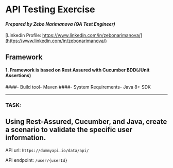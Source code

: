 # API Testing Exercise

#### _Prepared by Zebo Narimanova_ _(QA Test Engineer)_
[Linkedin Profile: https://www.linkedin.com/in/zebonarimanova/](https://www.linkedin.com/in/zebonarimanova/)


## Framework
#### 1. Framework is based on Rest Assured with Cucumber BDD(JUnit Assertions)


####- Build tool- Maven
####- System Requirements- Java 8+ SDK

---
### TASK:
Using Rest-Assured, Cucumber, and Java, create a scenario to validate the specific user information.
---
API url: `https://dummyapi.io/data/api/`

API endpoint: `/user/{userId}`
